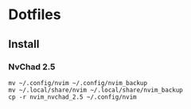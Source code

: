 # Dotfiles

## Install

### NvChad 2.5

```
mv ~/.config/nvim ~/.config/nvim_backup
mv ~/.local/share/nvim ~/.local/share/nvim_backup
cp -r nvim_nvchad_2.5 ~/.config/nvim
```

